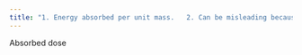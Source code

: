 ```yaml
---
title: "1. Energy absorbed per unit mass.   2. Can be misleading because we dont know how much tissue was exposed.   3. Absorbed dose tells you information on deterministic effects"
---
```

Absorbed dose

